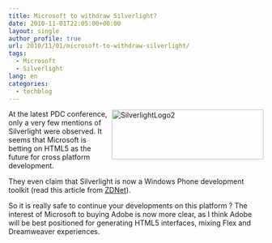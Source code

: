 ```yaml
---
title: Microsoft to withdraw Silverlight?
date: 2010-11-01T22:05:00+00:00
layout: single
author_profile: true
url: 2010/11/01/microsoft-to-withdraw-silverlight/
tags:
  - Microsoft
  - Silverlight
lang: en
categories: 
  - techblog
---
```

[<img title="SilverlightLogo2" border="0" alt="SilverlightLogo2" align="right" src="http://lh6.ggpht.com/_vaUVXcmC3OI/TM8yrjLEuQI/AAAAAAAAC_U/XzssJGFjpgs/SilverlightLogo2_thumb%5B1%5D.png?imgmax=800" width="300" height="98" />](http://lh4.ggpht.com/_vaUVXcmC3OI/TM8ypYBzwyI/AAAAAAAAC_Q/1ldrpk-6QhE/s1600-h/SilverlightLogo2%5B3%5D.png)At the latest PDC conference, only a very few mentions of Silverlight were observed. It seems that Microsoft is betting on HTML5 as the future for cross platform development.

They even claim that Silverlight is now a Windows Phone development toolkit (read this article from [ZDNet](http://www.zdnet.com/blog/microsoft/microsoft-our-strategy-with-silverlight-has-shifted/7834?tag=nl.e539)).

So it is really safe to continue your developments on this platform ? The interest of Microsoft to buying Adobe is now more clear, as I think Adobe will be best positioned for generating HTML5 interfaces, mixing Flex and Dreamweaver experiences.